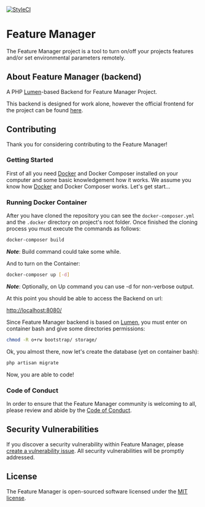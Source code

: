 [![StyleCI](https://github.styleci.io/repos/135836665/shield?branch=master)](https://github.styleci.io/repos/135836665)

# Feature Manager

The Feature Manager project is a tool to turn on/off your projects features and/or set environmental parameters remotely.

## About Feature Manager (backend)

A PHP [Lumen](https://lumen.laravel.com)-based Backend for Feature Manager Project.

This backend is designed for work alone, however the official frontend for the project can be found [here](https://github.com/FeatureManager/frontend).

## Contributing

Thank you for considering contributing to the Feature Manager!

### Getting Started

First of all you need [Docker](https://www.docker.com/) and Docker Composer installed on your computer and some basic knowledgement how it works. We assume you know how [Docker](https://www.docker.com/) and Docker Composer works. Let's get start...

### Running Docker Container

After you have cloned the repository you can see the ```docker-composer.yml``` and the ```.docker``` directory on project's root folder. Once finished the cloning process you must execute the commands as follows:

```bash
docker-composer build
```

_**Note**_: Build command could take some while.

And to turn on the Container:

```bash
docker-composer up [-d]
```

_**Note**_: Optionally, on Up command you can use -d for non-verbose output.

At this point you should be able to access the Backend on url:

[http://localhost:8080/](http://localhost:8080/)

Since Feature Manager backend is based on [Lumen](https://lumen.laravel.com), you must enter on container bash and give some directories permissions:

```bash
chmod -R o+rw bootstrap/ storage/
```

Ok, you almost there, now let's create the database (yet on container bash):

```bash
php artisan migrate
```

Now, you are able to code!

### Code of Conduct

In order to ensure that the Feature Manager community is welcoming to all, please review and abide by the [Code of Conduct](CODE_OF_CONDUCT.md).

## Security Vulnerabilities

If you discover a security vulnerability within Feature Manager, please [create a vulnerability issue](https://github.com/FeatureManager/backend/issues/new?labels=security%20vulnerabilities). All security vulnerabilities will be promptly addressed.

## License

The Feature Manager is open-sourced software licensed under the [MIT license](https://opensource.org/licenses/MIT).
